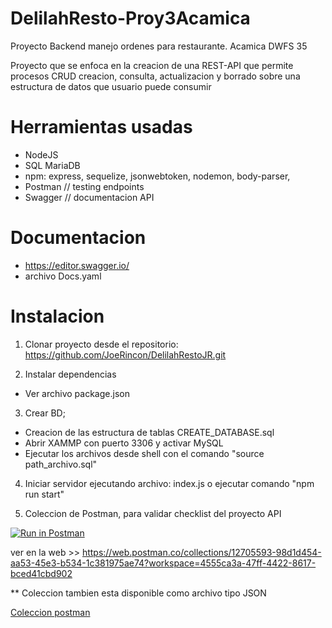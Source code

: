 # DelilahResto-Proy3Acamica
Proyecto Backend manejo ordenes para restaurante. Acamica DWFS 35

Proyecto que se enfoca en la creacion de una REST-API que permite procesos CRUD creacion, consulta, actualizacion y borrado 
sobre una estructura de datos que usuario puede consumir

<h1>Herramientas usadas</h1>

* NodeJS
* SQL MariaDB
* npm: express, sequelize, jsonwebtoken, nodemon, body-parser, 
* Postman // testing endpoints
* Swagger // documentacion API

<h1>Documentacion</h1>

* https://editor.swagger.io/
* archivo Docs.yaml

<h1>Instalacion</h1>

1. Clonar proyecto desde el repositorio: https://github.com/JoeRincon/DelilahRestoJR.git

2. Instalar dependencias
  * Ver archivo package.json
  
3. Crear BD; 
  * Creacion de las estructura de tablas CREATE_DATABASE.sql
  * Abrir XAMMP con puerto 3306 y activar MySQL
  * Ejecutar los archivos desde shell con el comando "source path_archivo.sql"
  
4. Iniciar servidor ejecutando archivo: index.js o ejecutar comando "npm run start"

5. Coleccion de Postman, para validar checklist del proyecto API

[![Run in Postman](https://run.pstmn.io/button.svg)](https://app.getpostman.com/run-collection/a32e5de66317371673ad)

ver en la web >> https://web.postman.co/collections/12705593-98d1d454-aa53-45e3-b534-1c381975ae74?workspace=4555ca3a-47ff-4422-8617-bced41cbd902

** Coleccion tambien esta disponible como archivo tipo JSON

[Coleccion postman](https://www.getpostman.com/collections/a32e5de66317371673ad)


